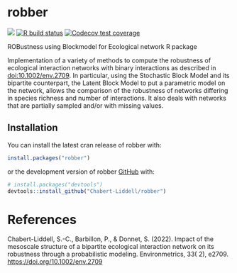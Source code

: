 
<!-- README.md is generated from README.Rmd. Please edit that file -->

# robber

<!-- badges: start -->
[![](https://www.r-pkg.org/badges/version/robber?color=green)](https://cran.r-project.org/package=robber)
[![R build
status](https://github.com/Chabert-Liddell/robber/workflows/R-CMD-check/badge.svg)](https://github.com/Chabert-Liddell/robber/actions)
[![Codecov test
coverage](https://codecov.io/gh/Chabert-Liddell/robber/branch/master/graph/badge.svg)](https://codecov.io/gh/Chabert-Liddell/robber?branch=master)
<!-- badges: end -->

ROBustness using Blockmodel for Ecological network R package

Implementation of a variety of methods to compute
    the robustness of ecological interaction networks with binary interactions 
    as described in <doi:10.1002/env.2709>. In particular, using the Stochastic 
    Block Model and its bipartite counterpart, the Latent Block Model to put a 
    parametric model on the network, allows the comparison of the robustness of 
    networks differing in species richness and number of interactions. It also
    deals with networks that are partially sampled and/or with missing values. 




## Installation

You can install the latest cran release of robber with:
``` r
install.packages("robber")
```

or the development version of robber
[GitHub](https://github.com/) with:

``` r
# install.packages("devtools")
devtools::install_github("Chabert-Liddell/robber")
```
# References

Chabert-Liddell, S.-C., Barbillon, P., & Donnet, S. (2022). Impact of the mesoscale structure of a bipartite ecological interaction network on its robustness through a probabilistic modeling. Environmetrics, 33( 2), e2709. https://doi.org/10.1002/env.2709
